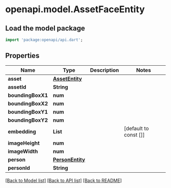 # openapi.model.AssetFaceEntity

## Load the model package
```dart
import 'package:openapi/api.dart';
```

## Properties
Name | Type | Description | Notes
------------ | ------------- | ------------- | -------------
**asset** | [**AssetEntity**](AssetEntity.md) |  | 
**assetId** | **String** |  | 
**boundingBoxX1** | **num** |  | 
**boundingBoxX2** | **num** |  | 
**boundingBoxY1** | **num** |  | 
**boundingBoxY2** | **num** |  | 
**embedding** | **List<num>** |  | [default to const []]
**imageHeight** | **num** |  | 
**imageWidth** | **num** |  | 
**person** | [**PersonEntity**](PersonEntity.md) |  | 
**personId** | **String** |  | 

[[Back to Model list]](../README.md#documentation-for-models) [[Back to API list]](../README.md#documentation-for-api-endpoints) [[Back to README]](../README.md)


